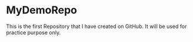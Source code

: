 # MyDemoRepo
This is the first Repository that I have created on GitHub. It will be used for practice purpose only.
